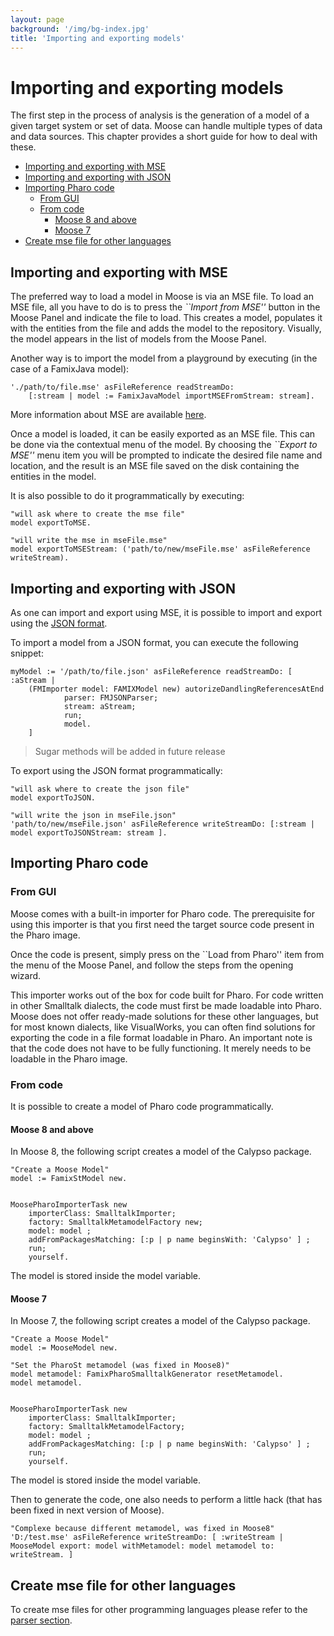 ```yaml
---
layout: page
background: '/img/bg-index.jpg'
title: 'Importing and exporting models'
---
```


# Importing and exporting models <!-- omit in toc -->

The first step in the process of analysis is the generation of a model of a given target system or set of data.
Moose can handle multiple types of data and data sources.
This chapter provides a short guide for how to deal with these.

- [Importing and exporting with MSE](#importing-and-exporting-with-mse)
- [Importing and exporting with JSON](#importing-and-exporting-with-json)
- [Importing Pharo code](#importing-pharo-code)
  - [From GUI](#from-gui)
  - [From code](#from-code)
    - [Moose 8 and above](#moose-8-and-above)
    - [Moose 7](#moose-7)
- [Create mse file for other languages](#create-mse-file-for-other-languages)

## Importing and exporting with MSE

The preferred way to load a model in Moose is via an MSE file.
To load an MSE file, all you have to do is to press the _``Import from MSE''_ button in the Moose Panel and indicate the file to load.
This creates a model, populates it with the entities from the file and adds the model to the repository.
Visually, the model appears in the list of models from the Moose Panel.

Another way is to import the model from a playground by executing (in the case of a FamixJava model):

```st
'./path/to/file.mse' asFileReference readStreamDo:
    [:stream | model := FamixJavaModel importMSEFromStream: stream].
```

More information about MSE are available [here](./fileFormat#mse).

Once a model is loaded, it can be easily exported as an MSE file.
This can be done via the contextual menu of the model.
By choosing the _``Export to MSE''_ menu item you will be prompted to indicate the desired file name and location, and the result is an MSE file saved on the disk containing the entities in the model.

It is also possible to do it programmatically by executing: 

```st
"will ask where to create the mse file"
model exportToMSE.

"will write the mse in mseFile.mse"
model exportToMSEStream: ('path/to/new/mseFile.mse' asFileReference writeStream).
```

## Importing and exporting with JSON

As one can import and export using MSE, it is possible to import and export using the [JSON format](./fileFormat#json).

To import a model from a JSON format, you can execute the following snippet:

```st
myModel := '/path/to/file.json' asFileReference readStreamDo: [ :aStream |
    (FMImporter model: FAMIXModel new) autorizeDandlingReferencesAtEnd
            parser: FMJSONParser;
            stream: aStream;
            run;
            model.            
    ]
```

> Sugar methods will be added in future release

To export using the JSON format programmatically:

```st
"will ask where to create the json file"
model exportToJSON.

"will write the json in mseFile.json"
'path/to/new/mseFile.json' asFileReference writeStreamDo: [:stream | model exportToJSONStream: stream ].
```

## Importing Pharo code

### From GUI

Moose comes with a built-in importer for Pharo code. The prerequisite for using this importer is that you first need the target source code present in the Pharo image.

Once the code is present, simply press on the ``Load from Pharo'' item from the menu of the Moose Panel, and follow the steps from the opening wizard.

This importer works out of the box for code built for Pharo.
For code written in other Smalltalk dialects, the code must first be made loadable into Pharo.
Moose does not offer ready-made solutions for these other languages, but for most known dialects, like VisualWorks, you can often find solutions for exporting the code in a file format loadable in Pharo.
An important note is that the code does not have to be fully functioning.
It merely needs to be loadable in the Pharo image.

### From code

It is possible to create a model of Pharo code programmatically.

#### Moose 8 and above

In Moose 8, the following script creates a model of the Calypso package.

```st
"Create a Moose Model"
model := FamixStModel new.


MoosePharoImporterTask new
    importerClass: SmalltalkImporter;
    factory: SmalltalkMetamodelFactory new;
    model: model ;
    addFromPackagesMatching: [:p | p name beginsWith: 'Calypso' ] ;
    run;
    yourself.
```

The model is stored inside the model variable.

#### Moose 7

In Moose 7, the following script creates a model of the Calypso package.

```st
"Create a Moose Model"
model := MooseModel new.

"Set the PharoSt metamodel (was fixed in Moose8)"
model metamodel: FamixPharoSmalltalkGenerator resetMetamodel.
model metamodel.


MoosePharoImporterTask new
    importerClass: SmalltalkImporter;
    factory: SmalltalkMetamodelFactory;
    model: model ;
    addFromPackagesMatching: [:p | p name beginsWith: 'Calypso' ] ;
    run;
    yourself.
```

The model is stored inside the model variable.

Then to generate the code, one also needs to perform a little hack (that has been fixed in next version of Moose).

```st
"Complexe because different metamodel, was fixed in Moose8"
'D:/test.mse' asFileReference writeStreamDo: [ :writeStream | MooseModel export: model withMetamodel: model metamodel to: writeStream. ]
```

## Create mse file for other languages

To create mse files for other programming languages please refer to the [parser section](./../index#Parser).
